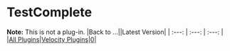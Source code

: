 
TestComplete
============


**Note:** This is not a plug-in.
|Back to ...||Latest Version|
| :---: | :---: | :---: |
|[All Plugins](../../index.md)|[Velocity Plugins](../README.md)|[0]()|
